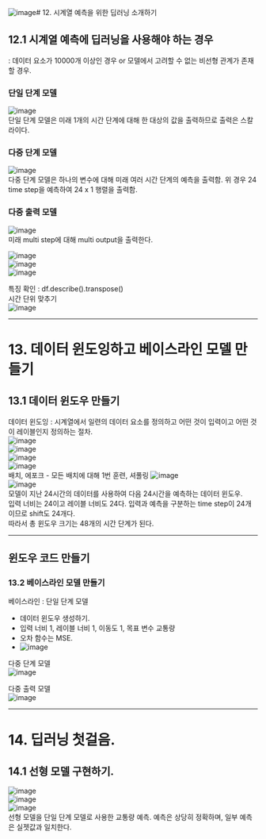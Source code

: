 ![image](https://github.com/user-attachments/assets/3330f277-9c4d-4dc6-87f2-fbc6758287a7)# 12. 시계열 예측을 위한 딥러닝 소개하기  
## 12.1 시계열 예측에 딥러닝을 사용해야 하는 경우  
 : 데이터 요소가 10000개 이상인 경우 or 모델에서 고려할 수 없는 비선형 관계가 존재할 경우.  

### 단일 단계 모델  
![image](https://github.com/user-attachments/assets/9f3709a4-2a0a-4ec8-b50c-82ef5b320f3c)  
단일 단계 모델은 미래 1개의 시간 단계에 대해 한 대상의 값을 출력하므로 출력은 스칼라이다.  

### 다중 단계 모델   
![image](https://github.com/user-attachments/assets/6f7daed4-ffdf-46ef-91ad-574ca4a4427d)  
다중 단계 모델은 하나의 변수에 대해 미래 여러 시간 단계의 예측을 출력함. 위 경우 24 time step을 예측하여 24 x 1 행렬을 출력함.  

### 다중 출력 모델  
![image](https://github.com/user-attachments/assets/9fe0da08-3a17-4bf8-b08b-b032cafc912b)  
미래 multi step에 대해 multi output을 출력한다.  

![image](https://github.com/user-attachments/assets/62e7d556-be4e-4e7c-b1c6-444858876cd1)  
![image](https://github.com/user-attachments/assets/f1452935-8d1f-47ef-9de3-91fc65e1ab55)  
![image](https://github.com/user-attachments/assets/14e1579b-d35c-4f56-a448-ed3a4e2c480a)  

특징 확인 : df.describe().transpose()  
시간 단위 맞추기  
![image](https://github.com/user-attachments/assets/d160b69f-330e-4db5-86e0-44523a9f0b51)  
***
# 13. 데이터 윈도잉하고 베이스라인 모델 만들기  
## 13.1 데이터 윈도우 만들기  
데이터 윈도잉 : 시계열에서 일련의 데이터 요소를 정의하고 어떤 것이 입력이고 어떤 것이 레이블인지 정의하는 절차.  
![image](https://github.com/user-attachments/assets/cffaceb9-651e-4843-a445-ed9d0202eafe)  
![image](https://github.com/user-attachments/assets/cf94c327-3c44-43cb-adc9-acb331f970f8)  
![image](https://github.com/user-attachments/assets/37e32337-21db-4234-ab9f-576c7a977016)  
![image](https://github.com/user-attachments/assets/378afde6-6bab-44dc-9042-b1d08bc87dc3)  
배치, 에포크 - 모든 배치에 대해 1번 훈련, 셔풀링
![image](https://github.com/user-attachments/assets/b2a85b2a-5784-4cd5-9d29-b544422f949e)  
![image](https://github.com/user-attachments/assets/ba37fa8b-f658-43b0-b6a4-f44623e40acf)  
모델이 지난 24시간의 데이터를 사용하여 다음 24시간을 예측하는 데이터 윈도우.  
입력 너비는 24이고 레이블 너비도 24다. 입력과 예측을 구분하는 time step이 24개이므로 shift도 24개다.  
따라서 총 윈도우 크기는 48개의 시간 단계가 된다.  

-----
윈도우 코드 만들기  
-----  
### 13.2 베이스라인 모델 만들기  
베이스라인 : 단일 단계 모델   
 - 데이터 윈도우 생성하기.
 - 입력 너비 1, 레이블 너비 1, 이동도 1, 목표 변수 교통량
 - 오차 함수는 MSE.
 - ![image](https://github.com/user-attachments/assets/17bc735d-e870-4e52-b8bd-c880dd1a6288)

다중 단계 모델  
![image](https://github.com/user-attachments/assets/57c19d39-d7a4-4a1f-bc5e-ae532a5bb23f)  

다중 출력 모델  
![image](https://github.com/user-attachments/assets/b95550fa-b7c6-4786-b8d5-29b97cf45231)  
***

# 14. 딥러닝 첫걸음.   
## 14.1 선형 모델 구현하기.  
![image](https://github.com/user-attachments/assets/f266f3ee-141b-4560-b998-33ba91c661d0)  
![image](https://github.com/user-attachments/assets/09595477-ad89-49a7-bd08-591c4a66057a)  
![image](https://github.com/user-attachments/assets/43017f42-650a-45dd-b8a1-98c543844687)  
선형 모델을 단일 단계 모델로 사용한 교통량 예측. 예측은 상당히 정확하며, 일부 예측은 실젯값과 일치한다.  







   













